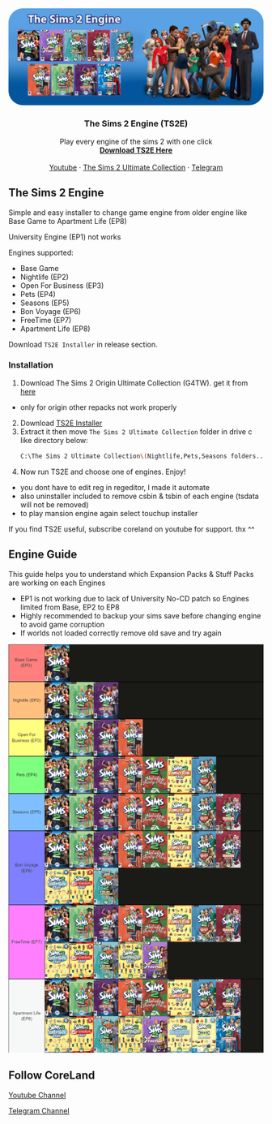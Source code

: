 <!-- PROJECT BANNER -->
<div align="center">
  <a href="https://github.com/erfan2255/TS2E">
    <img src="images/banner.png" alt="BANNER">
  </a>

  <h3 align="center">The Sims 2 Engine (TS2E)</h3>
  <p align="center">
    Play every engine of the sims 2 with one click
    <br/>
    <a href="https://github.com/erfan2255/TS2E/releases"><strong>Download TS2E Here</strong></a>
    <br />
    <br />
    <a href="https://youtube.com/@coreland2">Youtube</a>
    ·
    <a href="https://55woodlandrive.tumblr.com/post/643865013442969600/this-is-a-re-upload-of-g4tws-the-sims-2-origin">The Sims 2 Ultimate Collection</a>
    ·
    <a href="https://t.me/coreland">Telegram</a>
  </p>
</div>

<!-- THE SIMS 2 ENGINE -->
## The Sims 2 Engine

Simple and easy installer to change game engine from older engine like Base Game to Apartment Life (EP8)

University Engine (EP1) not works

Engines supported:
* Base Game
* Nightlife (EP2)
* Open For Business (EP3)
* Pets (EP4)
* Seasons (EP5)
* Bon Voyage (EP6)
* FreeTime (EP7)
* Apartment Life (EP8)

Download `TS2E Installer` in release section.

<!-- INSTALLATION -->
### Installation

1. Download The Sims 2 Origin Ultimate Collection (G4TW). get it from [here](https://55woodlandrive.tumblr.com/post/643865013442969600/this-is-a-re-upload-of-g4tws-the-sims-2-origin)
 * only for origin other repacks not work properly
2. Download [TS2E Installer](https://55woodlandrive.tumblr.com/post/643865013442969600/this-is-a-re-upload-of-g4tws-the-sims-2-origin) 
3. Extract it then move `The Sims 2 Ultimate Collection` folder in drive c like directory below: 
   ```sh
   C:\The Sims 2 Ultimate Collection\(Nightlife,Pets,Seasons folders...) 
   ```
4. Now run TS2E and choose one of engines. Enjoy!
* you dont have to edit reg in regeditor, I made it automate
* also uninstaller included to remove csbin & tsbin of each engine (tsdata will not be removed)
* to play mansion engine again select touchup installer

If you find TS2E useful, subscribe coreland on youtube for support. thx ^^

<!-- ENGINE GUIDE -->
## Engine Guide

This guide helps you to understand which Expansion Packs & Stuff Packs are working on each Engines
* EP1 is not working due to lack of University No-CD patch so Engines limited from Base, EP2 to EP8
* Highly recommended to backup your sims save before changing engine to avoid game corruption
* If worlds not loaded correctly remove old save and try again
<div align="center">
  <a href="https://github.com/erfan2255/TS2E">
    <img src="images/engineguide.png" alt="enguide">
  </a>
  </div>
  



<!-- FOLLOW CORELAND -->
## Follow CoreLand

[Youtube Channel](https://youtube.com/@coreland2)

[Telegram Channel](https://t.me/coreland)

